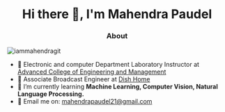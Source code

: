 
<!--
**iammahendragit/iammahendragit** is a ✨ _special_ ✨ repository because its `README.md` (this file) appears on your GitHub profile.

Here are some ideas to get you started:

- 🔭 I’m currently working on ...
- 🌱 I’m currently learning ...
- 👯 I’m looking to collaborate on ...
- 🤔 I’m looking for help with ...
- 💬 Ask me about ...
- 📫 How to reach me: ...
- 😄 Pronouns: ...
- ⚡ Fun fact: ...
-->
<h1 align="center">Hi there 👋, I'm Mahendra Paudel</h1>

<h3 align="center">About</h3>



<p align="left"> <img src="https://komarev.com/ghpvc/?username=iammahendragit&label=Profile%20views&color=0e75b6&style=flat" alt="iammahendragit" /> </p>

- 🔭 Electronic and computer Department Laboratory Instructor at [ Advanced College of Engineering and Management](https://acem.edu.np/)
- 🏥 Associate Broadcast Engineer at  [ Dish Home](https://www.dishhome.com.np/)
- 🌱 I’m currently learning **Machine Learning, Computer Vision, Natural Language Processing.**
-  💬 Email me on: mahendrapaudel21@gmail.com



